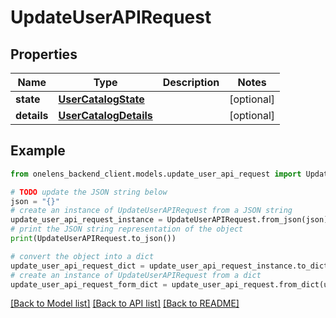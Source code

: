 # UpdateUserAPIRequest


## Properties

Name | Type | Description | Notes
------------ | ------------- | ------------- | -------------
**state** | [**UserCatalogState**](UserCatalogState.md) |  | [optional] 
**details** | [**UserCatalogDetails**](UserCatalogDetails.md) |  | [optional] 

## Example

```python
from onelens_backend_client.models.update_user_api_request import UpdateUserAPIRequest

# TODO update the JSON string below
json = "{}"
# create an instance of UpdateUserAPIRequest from a JSON string
update_user_api_request_instance = UpdateUserAPIRequest.from_json(json)
# print the JSON string representation of the object
print(UpdateUserAPIRequest.to_json())

# convert the object into a dict
update_user_api_request_dict = update_user_api_request_instance.to_dict()
# create an instance of UpdateUserAPIRequest from a dict
update_user_api_request_form_dict = update_user_api_request.from_dict(update_user_api_request_dict)
```
[[Back to Model list]](../README.md#documentation-for-models) [[Back to API list]](../README.md#documentation-for-api-endpoints) [[Back to README]](../README.md)


